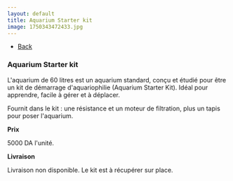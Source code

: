 ```yaml
---
layout: default
title: Aquarium Starter kit
image: 1750343472433.jpg
---
```

<ul><li><a href="{{site.url}}/builds">Back</a></li></ul>

### Aquarium Starter kit

L'aquarium de 60 litres est un aquarium standard, conçu et étudié pour être un kit de démarrage d'aquariophilie (Aquarium Starter Kit). Idéal pour apprendre, facile à gérer et à déplacer.

Fournit dans le kit :  une résistance et un moteur de filtration, plus un tapis pour poser l'aquarium.

**Prix**

5000 DA l'unité.

**Livraison**

Livraison non disponible. Le kit est à récupérer sur place.
